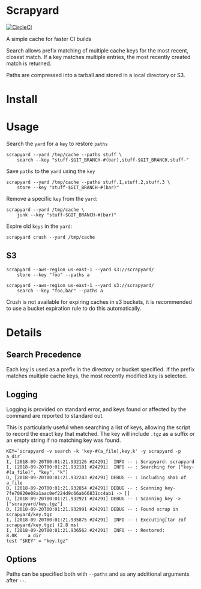 # Scrapyard

[![CircleCI](https://circleci.com/gh/dgtized/scrapyard.svg?style=svg)](https://circleci.com/gh/dgtized/scrapyard)

A simple cache for faster CI builds

Search allows prefix matching of multiple cache keys for the most recent,
closest match. If a key matches multiple entries, the most recently created
match is returned.

Paths are compressed into a tarball and stored in a local directory or S3.

# Install

# Usage

Search the `yard` for a `key` to restore `paths`

```
scrapyard --yard /tmp/cache --paths stuff \
    search --key "stuff-$GIT_BRANCH-#(bar),stuff-$GIT_BRANCH,stuff-"
```

Save `paths` to the `yard` using the `key`

```
scrapyard --yard /tmp/cache --paths stuff.1,stuff.2,stuff.3 \
    store --key "stuff-$GIT_BRANCH-#(bar)"
```

Remove a specific `key` from the `yard`:

```
scrapyard --yard /tmp/cache \
    junk --key "stuff-$GIT_BRANCH-#(bar)"
```

Expire old `keys` in the `yard`:

```
scrapyard crush --yard /tmp/cache
```

## S3

```
scrapyard --aws-region us-east-1 --yard s3://scrapyard/
    store --key "foo" --paths a
```

```
scrapyard --aws-region us-east-1 --yard s3://scrapyard/
    search --key "foo,bar" --paths a
```

Crush is not available for expiring caches in s3 buckets, it is recommended to
use a bucket expiration rule to do this automatically.

# Details

## Search Precedence

Each key is used as a prefix in the directory or bucket specified. If the prefix
matches multiple cache keys, the most recently modified key is selected.

## Logging

Logging is provided on standard error, and keys found or affected by the command are reported to standard out.

This is particularly useful when searching a list of keys, allowing the script
to record the exact key that matched. The key will include `.tgz` as a suffix or
an empty string if no matching key was found.

```
KEY=`scrapyard -v search -k 'key-#(a_file),key,k' -y scrapyard -p a_dir`
I, [2018-09-20T00:01:21.932126 #24291]  INFO -- : Scrapyard: scrapyard
I, [2018-09-20T00:01:21.932181 #24291]  INFO -- : Searching for ["key-#(a_file)", "key", "k"]
D, [2018-09-20T00:01:21.932243 #24291] DEBUG -- : Including sha1 of a_file
D, [2018-09-20T00:01:21.932854 #24291] DEBUG -- : Scanning key-7fe70820e08a1aac0ef224d9c66ab66831cc4ab1 -> []
D, [2018-09-20T00:01:21.932921 #24291] DEBUG -- : Scanning key -> ["scrapyard/key.tgz"]
D, [2018-09-20T00:01:21.932991 #24291] DEBUG -- : Found scrap in scrapyard/key.tgz
I, [2018-09-20T00:01:21.935875 #24291]  INFO -- : Executing[tar zxf scrapyard/key.tgz] (2.8 ms)
I, [2018-09-20T00:01:21.936562 #24291]  INFO -- : Restored:
8.0K    a_dir
test "$KEY" = "key.tgz"
```

## Options

Paths can be specified both with `--paths` and as any additional arguments after `--`.


